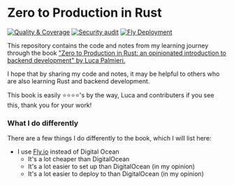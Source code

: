 # Zero to Production in Rust
[![Quality & Coverage](https://github.com/JakePIXL/zero2prod/actions/workflows/general.yml/badge.svg)](https://github.com/JakePIXL/zero2prod/actions/workflows/general.yml)
[![Security audit](https://github.com/JakePIXL/zero2prod/actions/workflows/audit-on-push.yml/badge.svg)](https://github.com/JakePIXL/zero2prod/actions/workflows/audit-on-push.yml)
[![Fly Deployment](https://github.com/JakePIXL/zero2prod/actions/workflows/deploy.yml/badge.svg)](https://github.com/JakePIXL/zero2prod/actions/workflows/deploy.yml)

This repository contains the code and notes from my learning journey through the book ["Zero to Production in Rust: an opinionated introduction to backend development" by Luca Palmieri.](https://www.zero2prod.com/)

I hope that by sharing my code and notes, it may be helpful to others who are also learning Rust and backend development.


This book is easily ⭐️⭐️⭐️⭐️'s by the way, Luca and contributers if you see this, thank you for your work!


### What I do differently

There are a few things I do differently to the book, which I will list here:

- I use [Fly.io](https://fly.io/) instead of Digital Ocean
    - It's a lot cheaper than DigitalOcean
    - It's a lot easier to set up than DigitalOcean (in my opinion)
    - It's a lot easier to deploy to than DigitalOcean (in my opinion)
